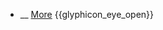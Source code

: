 * __ [More]({{baseUrl}}/architecture/architecturalStyles/more) <trigger for="pop:architecturalStyles-more-preview">{{glyphicon_eye_open}}</trigger>

<popover id="pop:architecturalStyles-more-preview" title="{{glyphicon_eye_open}} More" placement="right">
  <div slot="content">
    <include src=".\preview.md" />
  </div>
</popover>
